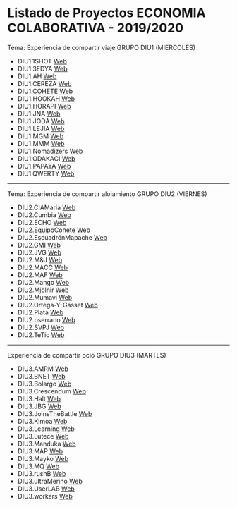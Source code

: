 # Listado de Proyectos ECONOMIA COLABORATIVA - 2019/2020

Tema: Experiencia de compartir viaje GRUPO DIU1 (MIERCOLES)

* DIU1.1SHOT	[Web](https://github.com/aluruiz/DIU20)
* DIU1.3EDYA	​[Web](https://github.com/srmesas/DIU20) 
* DIU1.AH		[Web](https://github.com/antoniohenriques/DIU20)
* DIU1.CEREZA	[Web](https://github.com/DavidGmezHdez/DIU20)
* DIU1.COHETE	[Web](https://github.com/migue99angel/DIU20)
* DIU1.HOOKAH	[Web](https://github.com/raulsoria98/DIU20)
* DIU1.HORAPI	[Web](https://github.com/diegogaraur/DIU20)
* DIU1.JNA	[Web](https://github.com/EspGameplayer/DIU20)
* DIU1.JODA	[Web](https://github.com/JoseMR6/DIU20)
* DIU1.LEJIA	[Web](https://github.com/luiser1996/DIU20)
* DIU1.MGM	[Web](https://github.com/Manu8G/DIU20)
* DIU1.MMM	[Web](https://github.com/patchispatch/DIU20)
* DIU1.Nomadizers	[Web](https://github.com/nicolasrhc/DIU20)
* DIU1.ODAKACI	[Web](https://github.com/cmartin-moreno/DIU20)
* DIU1.PAPAYA	[Web](https://github.com/RubenDelgadoPareja/DIU20)
* DIU1.QWERTY	[Web](https://github.com/Gsandoval96/DIU20)

----------

Tema: Experiencia de compartir alojamiento GRUPO DIU2 (VIERNES)


* DIU2.CIAMaria	[Web](https://github.com/GuilleTF/DIU2.CIAMaria-)
* DIU2.Cumbia	[Web](https://github.com/sergiostars27/Practicas_DIU)
* DIU2.ECHO	[Web](https://github.com/DomingoLopez/DIU20)
* DIU2.EquipoCohete	[Web](https://github.com/Leamsy/DIU20)
* DIU2.EscuadrónMapache	[Web](https://github.com/Galactic-O/DIU20)
* DIU2.GMI	[Web](https://github.com/GonzaloMartinezIanez/DIU2-GMI)
* DIU2.JVG	[Web](https://github.com/Jovalga/DIU20)
* DIU2.M&J	[Web](https://github.com/MarioGenol/DIU20)
* DIU2.MACC	[Web](https://github.com/MigueCc99/DIU20)
* DIU2.MAF	[Web](https://github.com/franmolsan/DIU20)
* DIU2.Mango	[Web](https://github.com/Dunspa/DIU20)
* DIU2.Mjölnir	[Web](https://github.com/Nintwarr/DIU20)
* DIU2.Mumavi	[Web](https://github.com/javiercdag/DIU20)
* DIU2.Ortega-Y-Gasset	[Web](https://github.com/romanlarrosa/DIU20)
* DIU2.Plata	[Web](https://github.com/Superkorlas/DIU_Practicas)
* DIU2.pserrano	[Web](https://github.com/pserrano778/DIU20)
* DIU2.SVPJ	[Web](https://github.com/sergiovp/DIU)
* DIU2.TeTic	[Web](https://github.com/migueg/DIU20)

----------

Experiencia de compartir ocio GRUPO DIU3 (MARTES)

* DIU3.AMRM	[Web](https://github.com/suribel/DIU20)
* DIU3.BNET	[Web](https://github.com/alejandrobonet/DIU20)
* DIU3.Bolargo	[Web](https://github.com/iscoct/DIU20)
* DIU3.Crescendum	[Web](https://github.com/Mxgang/DIU20)
* DIU3.Halt	[Web](https://github.com/pabloherresp/DIU20)
* DIU3.JBG	[Web](https://github.com/JuBarea/DIU20)
* DIU3.JoinsTheBattle	[Web](https://github.com/ralesdi/DIU20)
* DIU3.Kimoa	[Web](https://github.com/Bagamo/DIUPRACTICAS)
* DIU3.Learning	[Web](https://github.com/salva12345678/DIU)
* DIU3.Lutece	[Web](https://github.com/IvanitiX/DIU20)
* DIU3.Manduka	[Web](https://github.com/alexhzr/diumanduka)
* DIU3.MAP	[Web](https://github.com/MiguelAlberti/DIU20)
* DIU3.Mayko	[Web](https://github.com/NaroaAlonso/DIU20)
* DIU3.MQ	[Web](https://github.com/miquelreyes/DIU20)
* DIU3.rushB	[Web](https://github.com/juanzip/DIU20)
* DIU3.ultraMerino	[Web](https://github.com/merino25/DIU20)
* DIU3.UserLAB	[Web](https://github.com/miguelroldanc/DIU20)
* DIU3.workers	[Web](https://github.com/josalmer/DIU3_Workers)

